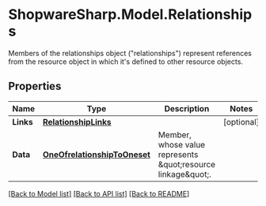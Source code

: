 # ShopwareSharp.Model.Relationships
Members of the relationships object (\"relationships\") represent references from the resource object in which it's defined to other resource objects.

## Properties

Name | Type | Description | Notes
------------ | ------------- | ------------- | -------------
**Links** | [**RelationshipLinks**](RelationshipLinks.md) |  | [optional] 
**Data** | [**OneOfrelationshipToOneset**](OneOfrelationshipToOneset.md) | Member, whose value represents \&quot;resource linkage\&quot;. | 

[[Back to Model list]](../README.md#documentation-for-models) [[Back to API list]](../README.md#documentation-for-api-endpoints) [[Back to README]](../README.md)

